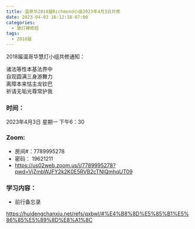 ```yaml
---
title: 温哥华2018届Richmond小组2023年4月3日共修
date: 2023-04-03 16:12:18-07:00
categories:
  - 慧灯禅修班
tags:
  - 2018届
---
```

2018届温哥华慧灯小组共修通知：

诸法等性本基法界中\
自现圆满三身游舞力\
离障本来怙主龙钦巴\
祈请无垢光尊常护我

### 时间：

2023年4月3日 星期一 下午6：30

### Zoom:

* 房间#：7789995278
* 密码： 19621211
* <https://us02web.zoom.us/j/7789995278?pwd=VjZmbWJFY2k2K0E5RVB2cTNIQmhqUT09>

### 学习内容：

* 前行备忘录

<https://huidengchanxiu.net/refs/qxbwl/#%E4%B8%8D%E5%85%B1%E5%86%85%E5%89%8D%E8%A1%8C>